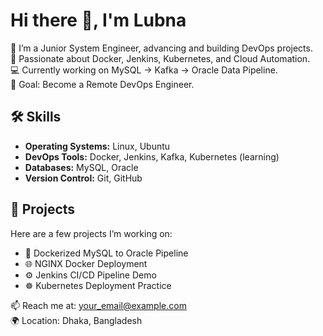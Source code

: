 # Hi there 👋, I'm Lubna

🌱 I’m a Junior System Engineer, advancing and building DevOps projects.  
🚀 Passionate about Docker, Jenkins, Kubernetes, and Cloud Automation.  
💻 Currently working on MySQL → Kafka → Oracle Data Pipeline.  
🎯 Goal: Become a Remote DevOps Engineer.  

## 🛠️ Skills
- **Operating Systems:** Linux, Ubuntu
- **DevOps Tools:** Docker, Jenkins, Kafka, Kubernetes (learning)
- **Databases:** MySQL, Oracle
- **Version Control:** Git, GitHub

## 📂 Projects
Here are a few projects I’m working on:
- 🔄 Dockerized MySQL to Oracle Pipeline
- 🌐 NGINX Docker Deployment
- ⚙️ Jenkins CI/CD Pipeline Demo
- ☸️ Kubernetes Deployment Practice

📫 Reach me at: your_email@example.com  
🌍 Location: Dhaka, Bangladesh


<!--
**sadia-lubna/sadia-lubna** is a ✨ _special_ ✨ repository because its `README.md` (this file) appears on your GitHub profile.

Here are some ideas to get you started:

- 🔭 I’m currently working on ...
- 🌱 I’m currently learning ...
- 👯 I’m looking to collaborate on ...
- 🤔 I’m looking for help with ...
- 💬 Ask me about ...
- 📫 How to reach me: ...
- 😄 Pronouns: ...
- ⚡ Fun fact: ...
-->
